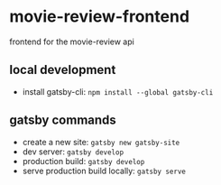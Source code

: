 # movie-review-frontend

frontend for the movie-review api

## local development

- install gatsby-cli: `npm install --global gatsby-cli`

## gatsby commands

- create a new site: `gatsby new gatsby-site`  
- dev server: `gatsby develop`  
- production build: `gatsby develop`
- serve production build locally: `gatsby serve`
